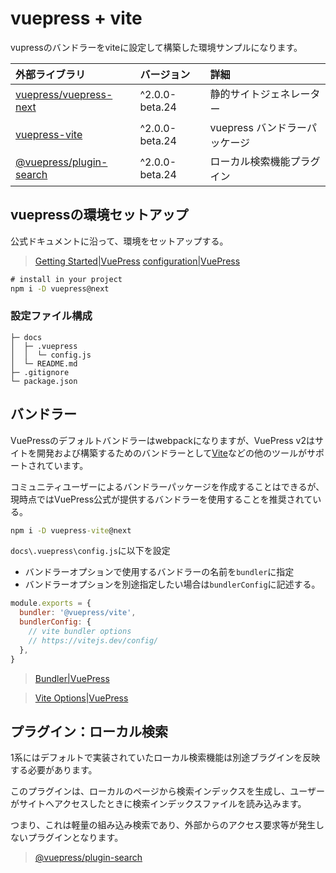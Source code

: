 # vuepress + vite

vupressのバンドラーをviteに設定して構築した環境サンプルになります。

|  外部ライブラリ  |  バージョン  |  詳細  |
| :--- | :--- | :--- |
|  [vuepress/vuepress-next](https://github.com/vuepress/vuepress-next)  | ^2.0.0-beta.24 |  静的サイトジェネレーター  |
|  [vuepress-vite](https://www.npmjs.com/package/vuepress-vite)  | ^2.0.0-beta.24 |  vuepress バンドラーパッケージ  |
|  [@vuepress/plugin-search](https://www.npmjs.com/package/vuepress-vite)  | ^2.0.0-beta.24 |  ローカル検索機能プラグイン  |

## vuepressの環境セットアップ

公式ドキュメントに沿って、環境をセットアップする。

> [Getting Started|VuePress](https://v2.vuepress.vuejs.org/guide/getting-started.html#prerequisites)
> [configuration|VuePress](https://v2.vuepress.vuejs.org/guide/configuration.html#config-scopes)

``` cmd
# install in your project
npm i -D vuepress@next
```

### 設定ファイル構成

```text
├─ docs
│  ├─ .vuepress
│  │  └─ config.js
│  └─ README.md
├─ .gitignore
└─ package.json
```


## バンドラー

VuePressのデフォルトバンドラーはwebpackになりますが、VuePress v2はサイトを開発および構築するためのバンドラーとして[Vite](https://vitejs.dev/)などの他のツールがサポートされています。

コミュニティユーザーによるバンドラーパッケージを作成することはできるが、現時点ではVuePress公式が提供するバンドラーを使用することを推奨されている。

```cmd
npm i -D vuepress-vite@next
```

`docs\.vuepress\config.js`に以下を設定

- バンドラーオプションで使用するバンドラーの名前を`bundler`に指定
- バンドラーオプションを別途指定したい場合は`bundlerConfig`に記述する。

```js
module.exports = {
  bundler: '@vuepress/vite',
  bundlerConfig: {
    // vite bundler options
    // https://vitejs.dev/config/
  },
}
```

> [Bundler|VuePress](https://v2.vuepress.vuejs.org/guide/bundler.html#bundler)

> [Vite Options|VuePress](https://v2.vuepress.vuejs.org/reference/bundler/vite.html#options)

## プラグイン：ローカル検索

1系にはデフォルトで実装されていたローカル検索機能は別途ブラグインを反映する必要があります。

このプラグインは、ローカルのページから検索インデックスを生成し、ユーザーがサイトへアクセスしたときに検索インデックスファイルを読み込みます。

つまり、これは軽量の組み込み検索であり、外部からのアクセス要求等が発生しないプラグインとなります。

> [@vuepress/plugin-search](https://v2.vuepress.vuejs.org/reference/plugin/search.html#local-search-index)